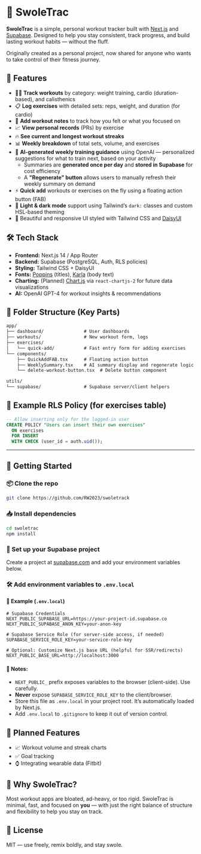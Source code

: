 # 💪 SwoleTrac

**SwoleTrac** is a simple, personal workout tracker built with [Next.js](https://nextjs.org/) and [Supabase](https://supabase.com/). Designed to help you stay consistent, track progress, and build lasting workout habits — without the fluff.

Originally created as a personal project, now shared for anyone who wants to take control of their fitness journey.

## 🧠 Features

- 🏋️‍♂️ **Track workouts** by category: weight training, cardio (duration-based), and calisthenics
- 📋 **Log exercises** with detailed sets: reps, weight, and duration (for cardio)
- 📝 **Add workout notes** to track how you felt or what you focused on
- 📈 **View personal records** (PRs) by exercise
- 🔥 **See current and longest workout streaks**
- 📊 **Weekly breakdown** of total sets, volume, and exercises
- 🤖 **AI-generated weekly training guidance** using OpenAI — personalized suggestions for what to train next, based on your activity
  - Summaries are **generated once per day** and **stored in Supabase** for cost efficiency
  - A **"Regenerate" button** allows users to manually refresh their weekly summary on demand
- ⚡ **Quick add** workouts or exercises on the fly using a floating action button (FAB)
- 🌙 **Light & dark mode** support using Tailwind’s `dark:` classes and custom HSL-based theming
- 💅 Beautiful and responsive UI styled with Tailwind CSS and [DaisyUI](https://daisyui.com/)

## 🛠️ Tech Stack

- **Frontend:** Next.js 14 / App Router
- **Backend:** Supabase (PostgreSQL, Auth, RLS policies)
- **Styling:** Tailwind CSS + DaisyUI
- **Fonts:** [Poppins](https://fonts.google.com/specimen/Poppins) (titles), [Karla](https://fonts.google.com/specimen/Karla) (body text)
- **Charting:** (Planned) [Chart.js](https://www.chartjs.org/) via `react-chartjs-2` for future data visualizations
- **AI:** OpenAI GPT-4 for workout insights & recommendations

## 📁 Folder Structure (Key Parts)

```txt
app/
├── dashboard/               # User dashboards
├── workouts/                # New workout form, logs
├── exercises/
│   └── quick-add/           # Fast entry form for adding exercises
└── components/
    ├── QuickAddFAB.tsx      # Floating action button
    ├── WeeklySummary.tsx    # AI summary display and regenerate logic
    └── delete-workout-button.tsx  # Delete button component

utils/
└── supabase/                # Supabase server/client helpers
```

## 🔐 Example RLS Policy (for exercises table)

```sql
-- Allow inserting only for the logged-in user
CREATE POLICY "Users can insert their own exercises"
  ON exercises
  FOR INSERT
  WITH CHECK (user_id = auth.uid());
```

---

## 🚀 Getting Started

### 📦 Clone the repo
```bash
git clone https://github.com/RW2023/swoletrack
```

### 📥 Install dependencies
```bash
cd swoletrac
npm install
```

### 🔧 Set up your Supabase project

Create a project at [supabase.com](https://supabase.com/) and add your environment variables below.

### 🛠️ Add environment variables to `.env.local`

#### 🔐 Example (`.env.local`)

```env
# Supabase Credentials
NEXT_PUBLIC_SUPABASE_URL=https://your-project-id.supabase.co
NEXT_PUBLIC_SUPABASE_ANON_KEY=your-anon-key

# Supabase Service Role (for server-side access, if needed)
SUPABASE_SERVICE_ROLE_KEY=your-service-role-key

# Optional: Customize Next.js base URL (helpful for SSR/redirects)
NEXT_PUBLIC_BASE_URL=http://localhost:3000
```

#### 📌 Notes:

- `NEXT_PUBLIC_` prefix exposes variables to the browser (client-side). Use carefully.
- **Never** expose `SUPABASE_SERVICE_ROLE_KEY` to the client/browser.
- Store this file as `.env.local` in your project root. It’s automatically loaded by Next.js.
- Add `.env.local` to `.gitignore` to keep it out of version control.

## 🔮 Planned Features

- 📈 Workout volume and streak charts
- ✅ Goal tracking
- ⌚ Integrating wearable data (Fitbit)

## 💬 Why SwoleTrac?

Most workout apps are bloated, ad-heavy, or too rigid. SwoleTrac is minimal, fast, and focused on **you** — with just the right balance of structure and flexibility to help you stay on track.

## 📄 License

MIT — use freely, remix boldly, and stay swole.
